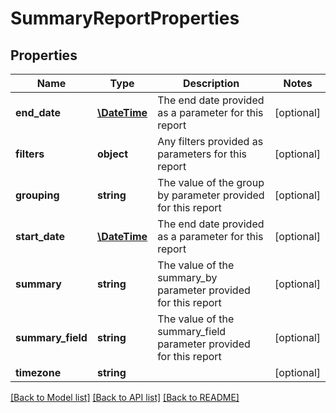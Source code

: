 # SummaryReportProperties

## Properties
Name | Type | Description | Notes
------------ | ------------- | ------------- | -------------
**end_date** | [**\DateTime**](\DateTime.md) | The end date provided as a parameter for this report | [optional] 
**filters** | **object** | Any filters provided as parameters for this report | [optional] 
**grouping** | **string** | The value of the group by parameter provided for this report | [optional] 
**start_date** | [**\DateTime**](\DateTime.md) | The end date provided as a parameter for this report | [optional] 
**summary** | **string** | The value of the summary_by parameter provided for this report | [optional] 
**summary_field** | **string** | The value of the summary_field parameter provided for this report | [optional] 
**timezone** | **string** |  | [optional] 

[[Back to Model list]](../README.md#documentation-for-models) [[Back to API list]](../README.md#documentation-for-api-endpoints) [[Back to README]](../README.md)


